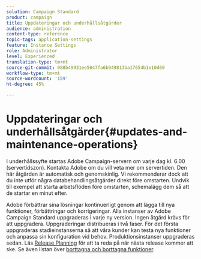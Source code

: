 ```yaml
---
solution: Campaign Standard
product: campaign
title: Uppdateringar och underhållsåtgärder
audience: administration
content-type: reference
topic-tags: application-settings
feature: Instance Settings
role: Administrator
level: Experienced
translation-type: tm+mt
source-git-commit: 088b49931ee5047fa6b949813ba17654b1e10d60
workflow-type: tm+mt
source-wordcount: '159'
ht-degree: 45%

---
```



# Uppdateringar och underhållsåtgärder{#updates-and-maintenance-operations}

I underhållssyfte startas Adobe Campaign-servern om varje dag kl. 6.00 (servertidszon). Kontakta Adobe om du vill veta mer om servertiden. Den här åtgärden är automatisk och genomskinlig. Vi rekommenderar dock att du inte utför några databehandlingsåtgärder direkt före omstarten. Undvik till exempel att starta arbetsflöden före omstarten, schemalägg dem så att de startar en minut efter.

Adobe förbättrar sina lösningar kontinuerligt genom att lägga till nya funktioner, förbättringar och korrigeringar. Alla instanser av Adobe Campaign Standard uppgraderas i varje ny version. Ingen åtgärd krävs för att uppgradera. Uppgraderingar distribueras i två faser. För det första uppgraderas stadieinstanserna så att våra kunder kan testa nya funktioner och anpassa sin konfiguration vid behov. Produktionsinstanser uppgraderas sedan. Läs [Release Planning](https://helpx.adobe.com/se/campaign/kb/acs-release-planning.html) för att ta reda på när nästa release kommer att ske. Se även listan över [borttagna och borttagna funktioner](../../rn/using/deprecated-features.md).
